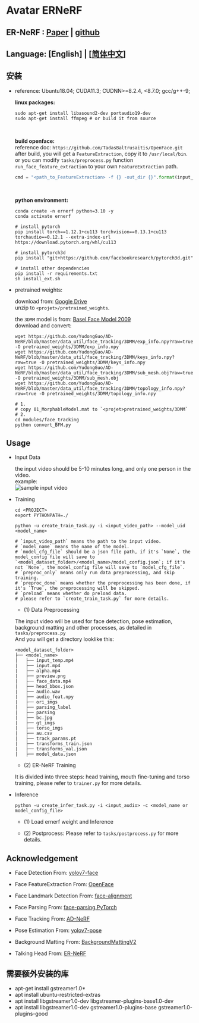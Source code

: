 # Avatar ERNeRF

## ER-NeRF : [Paper](https://arxiv.org/abs/2307.09323) | [github](https://github.com/Fictionarry/ER-NeRF.git)

## Language: [English] | [[简体中文](README_CN.md)]

## 安装

- reference: Ubuntu18.04; CUDA11.3; CUDNN>=8.2.4, <8.7.0; gcc/g++-9;

    **linux packages:**
    <br>
    ```shell
    sudo apt-get install libasound2-dev portaudio19-dev
    sudo apt-get install ffmpeg # or build it from source
    ```
    <br>

    **build openface:**
    <br>
    reference doc: `https://github.com/TadasBaltrusaitis/OpenFace.git`<br>
    after build, you will get a `FeatureExtraction`, copy it to `/usr/local/bin`.
    <br>
    or you can modify `tasks/preprocess.py` function `run_face_feature_extraction` to your own `FeatureExtraction` path.
    ```python
    cmd = "<path_to_FeatureExtraction> -f {} -out_dir {}".format(input_path, temp_dir)
    ```
    <br>

    **python environment:**
    <br>
    ```shell
    conda create -n ernerf python=3.10 -y
    conda activate ernerf

    # install pytorch
    pip install torch==1.12.1+cu113 torchvision==0.13.1+cu113 torchaudio==0.12.1 --extra-index-url https://download.pytorch.org/whl/cu113

    # install pytorch3d
    pip install "git+https://github.com/facebookresearch/pytorch3d.git"

    # install other dependencies
    pip install -r requirements.txt
    sh install_ext.sh
    ```

- pretrained weights:

    download from: [Google Drive](https://drive.google.com/file/d/12kz5-UwWyKzTf7z2hFUO41Jx5wnTEbJy/view?usp=drive_link)<br>
    unzip to `<projet>/pretrained_weights`.
    <br>

    the `3DMM` model is from: [Basel Face Model 2009](https://faces.dmi.unibas.ch/bfm/main.php?nav=1-1-0&id=details)
    <br>
    download and convert:

    ```shell
    wget https://github.com/YudongGuo/AD-NeRF/blob/master/data_util/face_tracking/3DMM/exp_info.npy?raw=true -O pretrained_weights/3DMM/exp_info.npy
    wget https://github.com/YudongGuo/AD-NeRF/blob/master/data_util/face_tracking/3DMM/keys_info.npy?raw=true -O pretrained_weights/3DMM/keys_info.npy
    wget https://github.com/YudongGuo/AD-NeRF/blob/master/data_util/face_tracking/3DMM/sub_mesh.obj?raw=true -O pretrained_weights/3DMM/sub_mesh.obj
    wget https://github.com/YudongGuo/AD-NeRF/blob/master/data_util/face_tracking/3DMM/topology_info.npy?raw=true -O pretrained_weights/3DMM/topology_info.npy
    ``` 

    ```shell
    # 1. 
    # copy 01_MorphableModel.mat to `<projet>pretrained_weights/3DMM`
    # 2.
    cd modules/face_tracking
    python convert_BFM.py
    ```

## Usage

- Input Data

    the input video should be 5-10 minutes long, and only one person in the video.
    <br>
    example:
    <br>
    ![sample input video](./docs/sample_video.gif)

- Training

    ```shell
    cd <PROJECT>
    export PYTHONPATH=./

    python -u create_train_task.py -i <input_video_path> --model_uid <model_name>

    # `input_video_path` means the path to the input video.
    # `model_name` means the name of the model.
    # `model_cfg_file` should be a json file path, if it's `None`, the model_config file will save to `<model_dataset_folder>/<model_name>/model_config.json`; if it's not `None`, the model_config file will save to `model_cfg_file`.
    # `preproc_only` means only run data preprocessing, and skip training.
    # `preproc_done` means whether the preprocessing has been done, if it's `True`, the preprocessing will be skipped.
    # `preload` means whether do preload data.
    # please refer to `create_train_task.py` for more details.
    ```

    - (1) Data Preprocessing

    The input video will be used for face detection, pose estimation, background matting and other processes, as detailed in `tasks/preprocess.py`
    <br>
    And you will get a directory looklike this:
    ```
    <model_dataset_folder>
    ├── <model_name>
    |	├── input_temp.mp4
    |	├── input.mp4
    |	├── alpha.mp4
    |	├── preview.png
    |	├── face_data.mp4
    |	├── head_bbox.json
    |	├── audio.wav
    |	├── audio_feat.npy
    |	├── ori_imgs
    |	├── parsing_label
    |	├── parsing
    |	├── bc.jpg
    |	├── gt_imgs
    |	├── torso_imgs
    |	├── au.csv
    |	├── track_params.pt
    |	├── transforms_train.json
    |	├── transforms_val.json
    |	├── model_data.json

    ```

    - (2) ER-NeRF Training
    
    It is divided into three steps: head training, mouth fine-tuning and torso training, please refer to `trainer.py` for more details.

- Inference

    ```shell
    python -u create_infer_task.py -i <input_audio> -c <model_name or model_config_file>
    ```

    - (1) Load ernerf weight and Inference
    
    - (2) Postprocess: Please refer to `tasks/postprocess.py` for more details.

## Acknowledgement

- Face Detection From: [yolov7-face](https://github.com/derronqi/yolov7-face.git)

- Face FeatureExtraction From: [OpenFace](https://github.com/TadasBaltrusaitis/OpenFace.git)

- Face Landmark Detection From: [face-alignment](https://github.com/1adrianb/face-alignment.git)

- Face Parsing From: [face-parsing.PyTorch](https://github.com/zllrunning/face-parsing.PyTorch.git)

- Face Tracking From: [AD-NeRF](https://github.com/YudongGuo/AD-NeRF.git)

- Pose Estimation From: [yolov7-pose](https://github.com/trancongman276/yolov7-pose.git)

- Background Matting From: [BackgroundMattingV2](https://github.com/PeterL1n/BackgroundMattingV2.git)

- Talking Head From: [ER-NeRF](https://github.com/Fictionarry/ER-NeRF.git)

## 需要额外安装的库
- apt-get install gstreamer1.0*
- apt install ubuntu-restricted-extras
- apt install libgstreamer1.0-dev libgstreamer-plugins-base1.0-dev
- apt install libgstreamer1.0-dev gstreamer1.0-plugins-base gstreamer1.0-plugins-good
